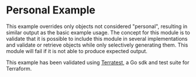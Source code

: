# Personal Example

This example overrides only objects not considered "personal", resulting in similar output as the basic example usage.
The concept for this module is to validate that it is possible to include this module in several implementations and validate or retrieve objects while only selectively generating them.
This module will fail if it is not able to produce expected output.

This example has been validated using [Terratest](https://terratest.gruntwork.io/), a Go sdk and test suite for Terraform.
